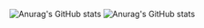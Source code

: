 ![Anurag's GitHub stats](https://github-readme-stats-sigma-five.vercel.app/api?username=FrancescoMazzitelli&count_private=true&show_icons=true&theme=radical&line_height=30)
![Anurag's GitHub stats](https://github-readme-stats-sigma-five.vercel.app/api/top-langs/?username=FrancescoMazzitelli&theme=radical&hide=css&count_private=true&show_icons=true)



